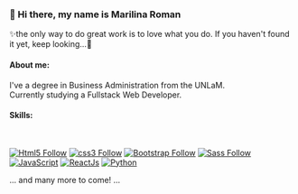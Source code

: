 
### 👋 Hi there, my name is Marilina Roman

✨the only way to do great work is to love what you do. If you haven't found it yet, keep looking...:raised_hands:

#### About me:
I've a degree in Business Administration from the UNLaM.
</br>
Currently studying a Fullstack Web Developer.
</br>

#### Skills:
</br>

[![Html5 Follow](https://img.shields.io/badge/HTML5-E34F26?style=for-the-badge&logo=html5&logoColor=white&labelColor=101010)](#) 
[![css3 Follow](https://img.shields.io/badge/CSS3-1572B6?style=for-the-badge&logo=css3&logoColor=white&labelColor=101010)](#) 
[![Bootstrap Follow](https://img.shields.io/badge/Bootstrap-563D7C?style=for-the-badge&logo=bootstrap&logoColor=white&labelColor=101010)](#) 
[![Sass Follow](https://img.shields.io/badge/Sass-bf4080?style=for-the-badge&logo=sass&logoColor=white&labelColor=101010)](#)
</br>
[![JavaScript](https://img.shields.io/badge/JavaScript-F7DF1E?style=for-the-badge&logo=javascript&logoColor=white&labelColor=101010)](#)
[![ReactJs](https://img.shields.io/badge/React.Js-1572B6?style=for-the-badge&logo=react&logoColor=white&labelColor=101010)](#)
[![Python](https://img.shields.io/badge/Python-F7DF1E?style=for-the-badge&logo=python&logoColor=white&labelColor=101010)](#)
</br>

... and many more to come! ...


